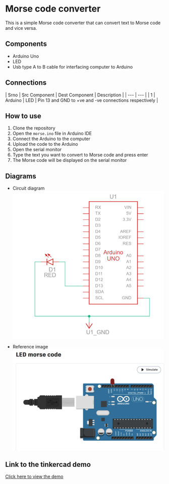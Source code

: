 # Morse code converter

This is a simple Morse code converter that can convert text to Morse code and vice versa.

## Components
- Arduino Uno
- LED
- Usb type A to B cable for interfacing computer to Arduino

## Connections
| Srno | Src Component | Dest Component | Description |
| --- | --- |
| 1 | Arduino | LED | Pin 13 and GND to +ve and -ve connections respectively |

## How to use
1. Clone the repository
2. Open the `morse.ino` file in Arduino IDE
3. Connect the Arduino to the computer
4. Upload the code to the Arduino
5. Open the serial monitor
6. Type the text you want to convert to Morse code and press enter
7. The Morse code will be displayed on the serial monitor

## Diagrams
- Circuit diagram
![Circuit diagram](connections.png)

- Reference image
![Reference image](image.png)
## Link to the tinkercad demo
[Click here to view the demo](https://www.tinkercad.com/things/9lMny52Fx4W-led-morse-code)